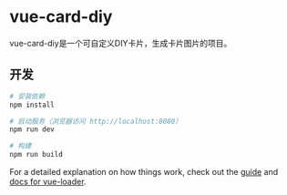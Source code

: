 # vue-card-diy

vue-card-diy是一个可自定义DIY卡片，生成卡片图片的项目。

## 开发

``` bash
# 安装依赖
npm install

# 启动服务（浏览器访问 http://localhost:8080）
npm run dev

# 构建
npm run build


```


For a detailed explanation on how things work, check out the [guide](http://vuejs-templates.github.io/webpack/) and [docs for vue-loader](http://vuejs.github.io/vue-loader).
